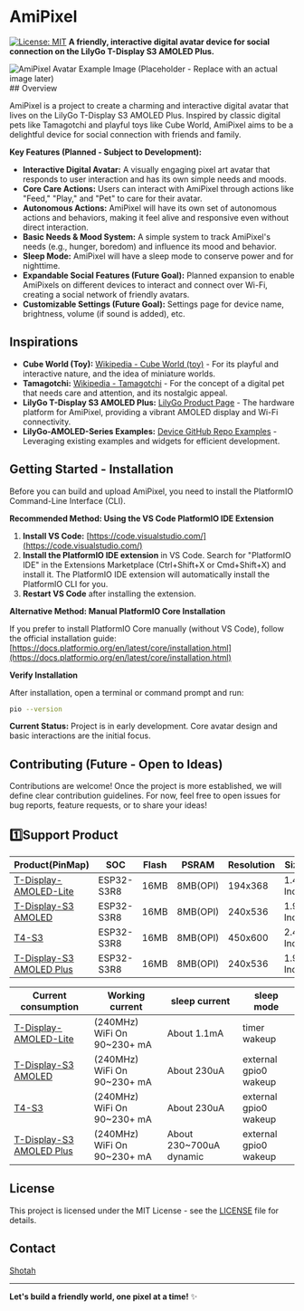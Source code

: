 # AmiPixel

[![License: MIT](https://img.shields.io/badge/License-MIT-yellow.svg)](https://opensource.org/licenses/MIT) **A friendly, interactive digital avatar device for social connection on the LilyGo T-Display S3 AMOLED Plus.**

![AmiPixel Avatar Example Image (Placeholder - Replace with an actual image later)](./assets/amipixel_avatar_example.png) ## Overview

AmiPixel is a project to create a charming and interactive digital avatar that lives on the LilyGo T-Display S3 AMOLED Plus. Inspired by classic digital pets like Tamagotchi and playful toys like Cube World, AmiPixel aims to be a delightful device for social connection with friends and family.

**Key Features (Planned - Subject to Development):**

* **Interactive Digital Avatar:** A visually engaging pixel art avatar that responds to user interaction and has its own simple needs and moods.
* **Core Care Actions:** Users can interact with AmiPixel through actions like "Feed," "Play," and "Pet" to care for their avatar.
* **Autonomous Actions:** AmiPixel will have its own set of autonomous actions and behaviors, making it feel alive and responsive even without direct interaction.
* **Basic Needs & Mood System:** A simple system to track AmiPixel's needs (e.g., hunger, boredom) and influence its mood and behavior.
* **Sleep Mode:** AmiPixel will have a sleep mode to conserve power and for nighttime.
* **Expandable Social Features (Future Goal):**  Planned expansion to enable AmiPixels on different devices to interact and connect over Wi-Fi, creating a social network of friendly avatars.
* **Customizable Settings (Future Goal):**  Settings page for device name, brightness, volume (if sound is added), etc.

## Inspirations

* **Cube World (Toy):** [Wikipedia - Cube World (toy)](https://en.wikipedia.org/wiki/Cube_World_(toy)) -  For its playful and interactive nature, and the idea of miniature worlds.
* **Tamagotchi:** [Wikipedia - Tamagotchi](https://en.wikipedia.org/wiki/Tamagotchi) - For the concept of a digital pet that needs care and attention, and its nostalgic appeal.
* **LilyGo T-Display S3 AMOLED Plus:** [LilyGo Product Page](https://lilygo.cc/products/t-display-s3-amoled?variant=43532279939253) - The hardware platform for AmiPixel, providing a vibrant AMOLED display and Wi-Fi connectivity.
* **LilyGo-AMOLED-Series Examples:** [Device GitHub Repo Examples](https://github.com/Xinyuan-LilyGO/LilyGo-AMOLED-Series/tree/master/examples) -  Leveraging existing examples and widgets for efficient development.

## Getting Started - Installation

Before you can build and upload AmiPixel, you need to install the PlatformIO Command-Line Interface (CLI).

**Recommended Method:  Using the VS Code PlatformIO IDE Extension**

1. **Install VS Code:** [https://code.visualstudio.com/](https://code.visualstudio.com/)
2. **Install the PlatformIO IDE extension** in VS Code.  Search for "PlatformIO IDE" in the Extensions Marketplace (Ctrl+Shift+X or Cmd+Shift+X) and install it.  The PlatformIO IDE extension will automatically install the PlatformIO CLI for you.
3. **Restart VS Code** after installing the extension.

**Alternative Method: Manual PlatformIO Core Installation**

If you prefer to install PlatformIO Core manually (without VS Code), follow the official installation guide: [https://docs.platformio.org/en/latest/core/installation.html](https://docs.platformio.org/en/latest/core/installation.html)

**Verify Installation**

After installation, open a terminal or command prompt and run:

```bash
pio --version
```

**Current Status:**  Project is in early development. Core avatar design and basic interactions are the initial focus.

## Contributing (Future - Open to Ideas)

Contributions are welcome!  Once the project is more established, we will define clear contribution guidelines.  For now, feel free to open issues for bug reports, feature requests, or to share your ideas!

## 1️⃣Support Product

| Product(PinMap)               | SOC        | Flash | PSRAM    | Resolution | Size      |
| ----------------------------- | ---------- | ----- | -------- | ---------- | --------- |
| [T-Display-AMOLED-Lite][1]    | ESP32-S3R8 | 16MB  | 8MB(OPI) | 194x368    | 1.47 Inch |
| [T-Display-S3 AMOLED][2]      | ESP32-S3R8 | 16MB  | 8MB(OPI) | 240x536    | 1.91 Inch |
| [T4-S3][3]                    | ESP32-S3R8 | 16MB  | 8MB(OPI) | 450x600    | 2.41 Inch |
| [T-Display-S3 AMOLED Plus][4] | ESP32-S3R8 | 16MB  | 8MB(OPI) | 240x536    | 1.91 Inch |

| Current consumption           | Working current             | sleep current           | sleep mode            |
| ----------------------------- | --------------------------- | ----------------------- | --------------------- |
| [T-Display-AMOLED-Lite][1]    | (240MHz) WiFi On 90~230+ mA | About 1.1mA             | timer wakeup          |
| [T-Display-S3 AMOLED][2]      | (240MHz) WiFi On 90~230+ mA | About 230uA             | external gpio0 wakeup |
| [T4-S3][3]                    | (240MHz) WiFi On 90~230+ mA | About 230uA             | external gpio0 wakeup |
| [T-Display-S3 AMOLED Plus][4] | (240MHz) WiFi On 90~230+ mA | About 230~700uA dynamic | external gpio0 wakeup |

[1]: https://www.lilygo.cc/products/t-display-amoled-lite
[2]: https://www.lilygo.cc/products/t-display-s3-amoled
[3]: https://www.lilygo.cc/products/t4-s3
[4]: https://www.lilygo.cc/products/t-display-s3-amoled

## License

This project is licensed under the MIT License - see the [LICENSE](LICENSE) file for details.

## Contact

[Shotah](https://github.com/shotah)

---

**Let's build a friendly world, one pixel at a time!** ✨
